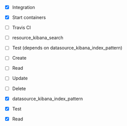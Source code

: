 - [x] Integration
 - [x] Start containers
 - [ ] Travis CI

- [ ] resource_kibana_search
 - [ ] Test (depends on datasource_kibana_index_pattern)
 - [ ] Create
 - [ ] Read
 - [ ] Update
 - [ ] Delete

- [x] datasource_kibana_index_pattern
 - [x] Test
 - [X] Read